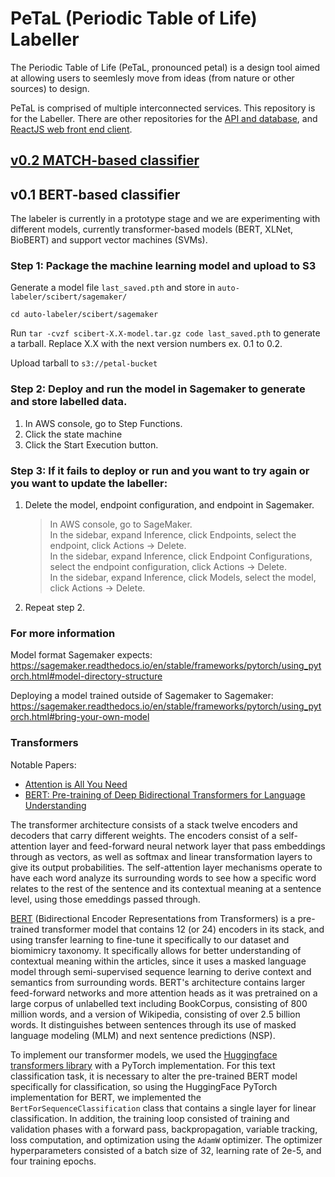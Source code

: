 # PeTaL (Periodic Table of Life) Labeller

The Periodic Table of Life (PeTaL, pronounced petal) is a design tool aimed at allowing users to seemlesly move from ideas (from nature or other sources) to design.

PeTaL is comprised of multiple interconnected services. This repository is for the Labeller. There are other repositories for the [API and database](https://github.com/nasa/petal-db), and [ReactJS web front end client](https://github.com/nasa/PeTaL).

## [v0.2 MATCH-based classifier](https://github.com/nasa-petal/PeTaL-labeller/tree/main/auto-labeler/MATCH)

## v0.1 BERT-based classifier

The labeler is currently in a prototype stage and we are experimenting with different models, currently transformer-based models (BERT, XLNet, BioBERT) and support vector machines (SVMs).

### Step 1: Package the machine learning model and upload to S3

Generate a model file `last_saved.pth` and store in `auto-labeler/scibert/sagemaker/`

`cd auto-labeler/scibert/sagemaker`

Run `tar -cvzf scibert-X.X-model.tar.gz code last_saved.pth` to generate a tarball. Replace X.X with the next version numbers ex. 0.1 to 0.2.

Upload tarball to `s3://petal-bucket`


### Step 2: Deploy and run the model in Sagemaker to generate and store labelled data.

1. In AWS console, go to Step Functions.
1. Click the state machine
1. Click the Start Execution button.

### Step 3: If it fails to deploy or run and you want to try again or you want to update the labeller:
1. Delete the model, endpoint configuration, and endpoint in Sagemaker.

    >In AWS console, go to SageMaker.    
    >In the sidebar, expand Inference, click Endpoints, select the endpoint, click Actions -> Delete.    
    >In the sidebar, expand Inference, click Endpoint Configurations, select the endpoint configuration, click Actions -> Delete.    
    >In the sidebar, expand Inference, click Models, select the model, click Actions -> Delete.    
1. Repeat step 2.

### For more information
Model format Sagemaker expects:
https://sagemaker.readthedocs.io/en/stable/frameworks/pytorch/using_pytorch.html#model-directory-structure

Deploying a model trained outside of Sagemaker to Sagemaker:
https://sagemaker.readthedocs.io/en/stable/frameworks/pytorch/using_pytorch.html#bring-your-own-model

### Transformers

Notable Papers:
- [Attention is All You Need](https://arxiv.org/abs/1706.03762)
- [BERT: Pre-training of Deep Bidirectional Transformers for Language Understanding](https://arxiv.org/abs/1810.04805)

The transformer architecture consists of a stack twelve encoders and decoders that carry different weights. The encoders consist of a self-attention layer and feed-forward neural network layer that pass embeddings through as vectors, as well as softmax and linear transformation layers to give its output probabilities. The self-attention layer mechanisms operate to have each word analyze its surrounding words to see how a specific word relates to the rest of the sentence and its contextual meaning at a sentence level, using those emeddings passed through.

[BERT](https://arxiv.org/abs/1810.04805) (Bidirectional Encoder Representations from Transformers) is a pre-trained transformer model that contains 12 (or 24) encoders in its stack, and using transfer learning to fine-tune it specifically to our dataset and biomimicry taxonomy.
It specifically allows for better understanding of contextual meaning within the articles, since it uses a masked language model through semi-supervised sequence learning to derive context and semantics from surrounding words. BERT's architecture contains larger feed-forward networks and more attention heads as it was pretrained on a large corpus of unlabelled text including BookCorpus, consisting of 800 million words, and a version of Wikipedia, consisting of over 2.5 billion words. It distinguishes between sentences through its use of masked language modeling (MLM) and next sentence predictions (NSP).

To implement our transformer models, we used the [Huggingface transformers library](https://huggingface.co/transformers/) with a PyTorch implementation. For this text classification task, it is necessary to alter the pre-trained BERT model specifically for classification, so using the HuggingFace PyTorch implementation for BERT, we implemented the `BertForSequenceClassification` class that contains a single layer for linear classification. In addition, the training loop consisted of training and validation phases with a forward pass, backpropagation, variable tracking, loss computation, and optimization using the `AdamW` optimizer. The optimizer hyperparameters consisted of a batch size of 32, learning rate of 2e-5, and four training epochs.
